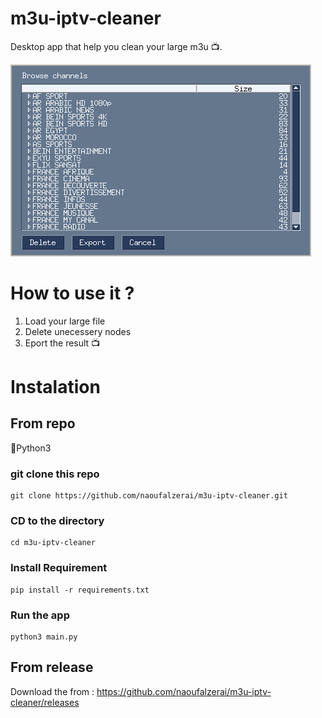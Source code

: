 # m3u-iptv-cleaner
Desktop app that help you clean your large m3u 📺.

![Screen](doc/screen.png)

# How to use it ?
1. Load your large file 
2. Delete unecessery nodes 
3. Eport the result 📺

# Instalation

## From repo

🚦Python3

### git clone this repo
    git clone https://github.com/naoufalzerai/m3u-iptv-cleaner.git
### CD to the directory
    cd m3u-iptv-cleaner
### Install Requirement
    pip install -r requirements.txt
### Run the app
    python3 main.py

## From release 

Download the from : https://github.com/naoufalzerai/m3u-iptv-cleaner/releases
